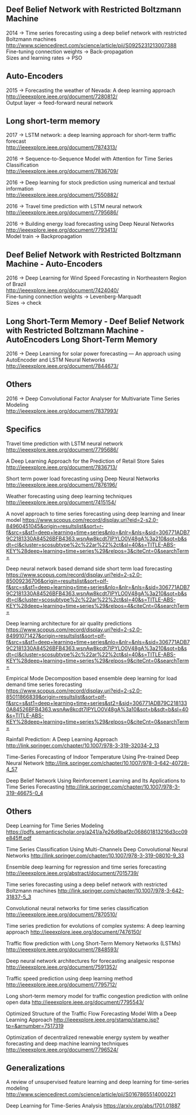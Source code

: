 
## Deef Belief Network with Restricted Boltzmann Machine

  2014 -> Time series forecasting using a deep belief network with restricted Boltzmann machines <br>
  http://www.sciencedirect.com/science/article/pii/S0925231213007388 <br>
  Fine-tuning connection weights -> Back-propagation <br>
  Sizes and learning rates -> PSO <br>

## Auto-Encoders

  2015 -> Forecasting the weather of Nevada: A deep learning approach <br>
  http://ieeexplore.ieee.org/document/7280812/ <br>
  Output layer -> feed-forward neural network  <br>

## Long short-term memory

  2017 -> LSTM network: a deep learning approach for short-term traffic forecast <br>
  http://ieeexplore.ieee.org/document/7874313/ <br>

  2016 -> Sequence-to-Sequence Model with Attention for Time Series Classification <br>
  http://ieeexplore.ieee.org/document/7836709/ <br>
  
  2016 -> Deep learning for stock prediction using numerical and textual information <br>
  http://ieeexplore.ieee.org/document/7550882/ <br>  
  
  2016 -> Travel time prediction with LSTM neural network <br>
  http://ieeexplore.ieee.org/document/7795686/ <br>  
  
  2016 -> Building energy load forecasting using Deep Neural Networks <br>
  http://ieeexplore.ieee.org/document/7793413/ <br>
  Model train -> Backpropagation <br>
  
## Deef Belief Network with Restricted Boltzmann Machine - Auto-Encoders

  2016 -> Deep Learning for Wind Speed Forecasting in Northeastern Region of Brazil <br>
  http://ieeexplore.ieee.org/document/7424040/ <br>
  Fine-tuning connection weights -> Levenberg-Marquadt <br>
  Sizes -> check <br>

## Long Short-Term Memory - Deef Belief Network with Restricted Boltzmann Machine - AutoEncoders Long Short-Term Memory

  2016 -> Deep Learning for solar power forecasting — An approach using AutoEncoder and LSTM Neural Networks <br>
  http://ieeexplore.ieee.org/document/7844673/ <br>

## Others

  2016 -> Deep Convolutional Factor Analyser for Multivariate Time Series Modeling <br>
  http://ieeexplore.ieee.org/document/7837993/ <br>



## Specifics


  
  Travel time prediction with LSTM neural network
  http://ieeexplore.ieee.org/document/7795686/

  A Deep Learning Approach for the Prediction of Retail Store Sales
  http://ieeexplore.ieee.org/document/7836713/

  Short term power load forecasting using Deep Neural Networks
  http://ieeexplore.ieee.org/document/7876196/

  Weather forecasting using deep learning techniques
  http://ieeexplore.ieee.org/document/7415154/

  A novel approach to time series forecasting using deep learning and linear model
  https://www.scopus.com/record/display.uri?eid=2-s2.0-84960451045&origin=resultslist&sort=r-f&src=s&st1=deep+learning+time+series&nlo=&nlr=&nls=&sid=306771ADB79C2181330A84526BFB4363.wsnAw8kcdt7IPYLO0V48gA%3a210&sot=b&sdt=cl&cluster=scosubtype%2c%22ar%22%2ct&sl=40&s=TITLE-ABS-KEY%28deep+learning+time+series%29&relpos=3&citeCnt=0&searchTerm=

  Deep neural network based demand side short term load forecasting
  https://www.scopus.com/record/display.uri?eid=2-s2.0-85009236706&origin=resultslist&sort=plf-f&src=s&st1=deep+learning+time+series&nlo=&nlr=&nls=&sid=306771ADB79C2181330A84526BFB4363.wsnAw8kcdt7IPYLO0V48gA%3a210&sot=b&sdt=cl&cluster=scosubtype%2c%22ar%22%2ct&sl=40&s=TITLE-ABS-KEY%28deep+learning+time+series%29&relpos=4&citeCnt=0&searchTerm=

  Deep learning architecture for air quality predictions
  https://www.scopus.com/record/display.uri?eid=2-s2.0-84991071427&origin=resultslist&sort=plf-f&src=s&st1=deep+learning+time+series&nlo=&nlr=&nls=&sid=306771ADB79C2181330A84526BFB4363.wsnAw8kcdt7IPYLO0V48gA%3a210&sot=b&sdt=cl&cluster=scosubtype%2c%22ar%22%2ct&sl=40&s=TITLE-ABS-KEY%28deep+learning+time+series%29&relpos=9&citeCnt=0&searchTerm=

  Empirical Mode Decomposition based ensemble deep learning for load demand time series forecasting
  https://www.scopus.com/record/display.uri?eid=2-s2.0-85011866839&origin=resultslist&sort=plf-f&src=s&st1=deep+learning+time+series&st2=&sid=306771ADB79C2181330A84526BFB4363.wsnAw8kcdt7IPYLO0V48gA%3a10&sot=b&sdt=b&sl=40&s=TITLE-ABS-KEY%28deep+learning+time+series%29&relpos=0&citeCnt=0&searchTerm=
  
  Rainfall Prediction: A Deep Learning Approach
  http://link.springer.com/chapter/10.1007/978-3-319-32034-2_13
  
  Time-Series Forecasting of Indoor Temperature Using Pre-trained Deep Neural Network
  http://link.springer.com/chapter/10.1007/978-3-642-40728-4_57
  
  Deep Belief Network Using Reinforcement Learning and Its Applications to Time Series Forecasting
  http://link.springer.com/chapter/10.1007/978-3-319-46675-0_4
  
  
 ## Others
 
  Deep Learning for Time Series Modeling
  https://pdfs.semanticscholar.org/a241/a7e26d6baf2c068601813216d3cc09e845ff.pdf

  Time Series Classification Using Multi-Channels Deep Convolutional Neural Networks
  http://link.springer.com/chapter/10.1007/978-3-319-08010-9_33

  Ensemble deep learning for regression and time series forecasting
  http://ieeexplore.ieee.org/abstract/document/7015739/

  Time series forecasting using a deep belief network with restricted Boltzmann machines
  http://link.springer.com/chapter/10.1007/978-3-642-31837-5_3

  Convolutional neural networks for time series classification
  http://ieeexplore.ieee.org/document/7870510/

  Time series prediction for evolutions of complex systems: A deep learning approach
  http://ieeexplore.ieee.org/document/7476150/

  Traffic flow prediction with Long Short-Term Memory Networks (LSTMs)
  http://ieeexplore.ieee.org/document/7848593/

  Deep neural network architectures for forecasting analgesic response
  http://ieeexplore.ieee.org/document/7591352/
  
  Traffic speed prediction using deep learning method
  http://ieeexplore.ieee.org/document/7795712/
  
  Long short-term memory model for traffic congestion prediction with online open data
  http://ieeexplore.ieee.org/document/7795543/
  
  Optimized Structure of the Traffic Flow Forecasting Model With a Deep Learning Approach
  http://ieeexplore.ieee.org/stamp/stamp.jsp?tp=&arnumber=7517319
  
  Optimization of decentralized renewable energy system by weather forecasting and deep machine learning techniques
  http://ieeexplore.ieee.org/document/7796524/
  
  
  
## Generalizations

  A review of unsupervised feature learning and deep learning for time-series modeling <br>
  http://www.sciencedirect.com/science/article/pii/S0167865514000221 <br>
  
  Deep Learning for Time-Series Analysis
  https://arxiv.org/abs/1701.01887
